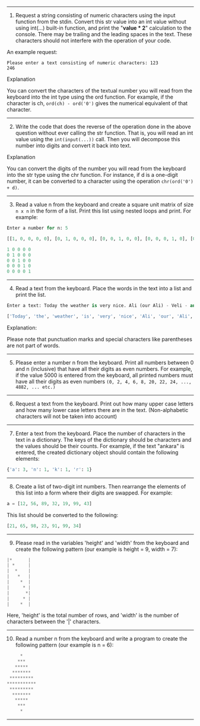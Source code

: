 ---

1. Request a string consisting of numeric characters using the input function from the stdin. Convert this str value
into an int value without using int(...) built-in function, and print the "**value * 2**" calculation to the console. There
may be trailing and the leading spaces in the text. These characters should not interfere with the operation of your code.


An example request:

```
Please enter a text consisting of numeric characters: 123
246
```

Explanation

You can convert the characters of the textual number you will read from the keyboard into the int type using the ord
function. For example, if the character is ch, `ord(ch) - ord('0')` gives the numerical equivalent of that character.

----

2. Write the code that does the reverse of the operation done in the above question without ever calling the str function.
That is, you will read an int value using the `int(input(...))` call. Then you will decompose this number into digits
and convert it back into text.

Explanation

You can convert the digits of the number you will read from the keyboard into the str type using the chr function.
For instance, if d is a one-digit number, it can be converted to a character using the operation `chr(ord('0') + d)`.

----

3. Read a value n from the keyboard and create a square unit matrix of size `n x n` in the form of a list. Print this list
using nested loops and print. For example:

```python
Enter a number for n: 5

[[1, 0, 0, 0, 0], [0, 1, 0, 0, 0], [0, 0, 1, 0, 0], [0, 0, 0, 1, 0], [0, 0, 0, 0, 1]]

1 0 0 0 0
0 1 0 0 0
0 0 1 0 0
0 0 0 1 0
0 0 0 0 1
```
----

4. Read a text from the keyboard. Place the words in the text into a list and print the list.

```python
Enter a text: Today the weather is very nice. Ali (our Ali) - Veli - and Selami went to the park.

['Today', 'the', 'weather', 'is', 'very', 'nice', 'Ali', 'our', 'Ali', 'Veli', 'and', 'Selami', 'went', 'to', 'the', 'park']
```

Explanation:

Please note that punctuation marks and special characters like parentheses are not part of words.

----
5. Please enter a number n from the keyboard. Print all numbers between 0 and n (inclusive) that have all their digits
as even numbers. For example, if the value 5000 is entered from the keyboard, all printed numbers must have all their
digits as even numbers `(0, 2, 4, 6, 8, 20, 22, 24, ..., 4882, ... etc.)`

----

6. Request a text from the keyboard. Print out how many upper case letters and how many lower case letters there are
in the text. (Non-alphabetic characters will not be taken into account)

----

7. Enter a text from the keyboard. Place the number of characters in the text in a dictionary. The keys of the dictionary
should be characters and the values should be their counts. For example, if the text "ankara" is entered, the created
dictionary object should contain the following elements:

```python
{'a': 3, 'n': 1, 'k': 1, 'r': 1}
```
----

8. Create a list of two-digit int numbers. Then rearrange the elements of this list into a form where their digits are
swapped. For example:

```python
a = [12, 56, 89, 32, 19, 99, 43]
```

This list should be converted to the following:

```python
[21, 65, 98, 23, 91, 99, 34]
```
----

9. Please read in the variables 'height' and 'width' from the keyboard and create the following pattern (our example is
height = 9, width = 7):

```python
|*      |
| *     |
|  *    |
|   *   |
|    *  |
|     * |
|      *|
|     * |
|    *  |
```

Here, 'height' is the total number of rows, and 'width' is the number of characters between the '|' characters.

----

10. Read a number n from the keyboard and write a program to create the following pattern (our example is n = 6):

```python
     *
    ***
   *****
  *******
 *********
***********
 *********
  *******
   *****
    ***
     *
```
----

